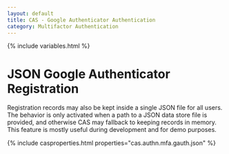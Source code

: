 ```yaml
---
layout: default
title: CAS - Google Authenticator Authentication
category: Multifactor Authentication
---
```


{% include variables.html %}

# JSON Google Authenticator Registration

Registration records may also be kept inside a single JSON file for all users.
The behavior is only activated when a path to a JSON data store file is provided,
and otherwise CAS may fallback to keeping records in memory. This feature is mostly
useful during development and for demo purposes.

{% include casproperties.html properties="cas.authn.mfa.gauth.json" %}
